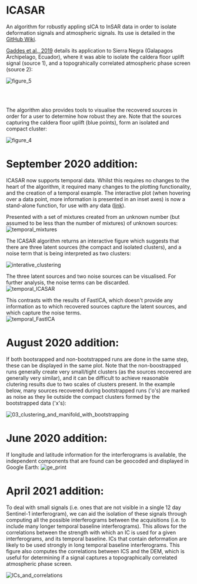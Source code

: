 # ICASAR
An algorithm for robustly appling sICA to InSAR data in order to isolate deformation signals and atmospheric signals.  Its use is detailed in the [GitHub Wiki](https://github.com/matthew-gaddes/ICASAR/wiki).  

[Gaddes et al., 2019](https://agupubs.onlinelibrary.wiley.com/doi/abs/10.1029/2019JB017519) details its application to Sierra Negra (Galapagos Archipelago, Ecuador), where it was able to isolate the caldera floor uplift signal (source 1), and a topograhically correlated atmospheric phase screen (source 2):


![figure_5](https://user-images.githubusercontent.com/10498635/75799672-4c892c80-5d70-11ea-80a1-749aac2b89d2.png)

<br><br/>

The algorithm also provides tools to visualise the recovered sources in order for a user to determine how robust they are.  Note that the sources capturing the caldera floor uplift (blue points), form an isolated and compact cluster:

![figure_4](https://user-images.githubusercontent.com/10498635/75799539-206dab80-5d70-11ea-9ebe-5ebdd5cf94af.png)

# September 2020 addition:
ICASAR now supports temporal data.  Whilst this requires no changes to the heart of the algorithm, it required many changes to the plotting functionality, and the creation of a temporal example.  The interactive plot (when hovering over a data point, more information is presented in an inset axes) is now a stand-alone function, for use with any data ([link](https://github.com/matthew-gaddes/interactive_2d_plot)).  

Presented with a set of mixtures created from an unknown number (but assumed to be less than the number of mixtures) of unknown sources:
![temporal_mixtures](https://user-images.githubusercontent.com/10498635/93112344-cdc26400-f6af-11ea-95b3-aedbae3bf095.png)

The ICASAR algorithm returns an interactive figure which suggests that there are three latent sources (the compact and isolated clusters), and a noise term that is being interpreted as two clusters:

![interative_clustering](https://user-images.githubusercontent.com/10498635/93112519-05c9a700-f6b0-11ea-815f-5781f369d2af.gif)

The three latent sources and two noise sources can be visualised.  For further analysis, the noise terms can be discarded.  
![temporal_ICASAR](https://user-images.githubusercontent.com/10498635/93112719-3ad5f980-f6b0-11ea-857e-eea2d94cbfe7.png)

This contrasts with the results of FastICA, which doesn't provide any information as to which recovered sources capture the latent sources, and which capture the noise terms.  
![temporal_FastICA](https://user-images.githubusercontent.com/10498635/93112914-7244a600-f6b0-11ea-8447-6ac3a45705fb.png)





# August 2020 addition:

If both bootsrapped and non-bootstrapped runs are done in the same step, these can be displayed in the same plot.  Note that the non-boostrapped runs generally create very small/tight clusters (as the sources recovered are generally very similar), and it can be difficult to achieve reasonable clutering results due to two scales of clusters present.  In the example below, many sources recovered during bootstrapped runs ('o's) are marked as noise as they lie outside the compact clusters formed by the bootstrapped data ('x's):

![03_clustering_and_manifold_with_bootstrapping](https://user-images.githubusercontent.com/10498635/91584350-6afc6900-e94a-11ea-856b-59f78f799814.png)

# June 2020 addition:

If longitude and latitude information for the interferograms is available, the independent components that are found can be geocoded and displayed in Google Earth:
![ge_print](https://user-images.githubusercontent.com/10498635/84274640-02aaa200-ab28-11ea-80e1-ed5e21f26528.jpg)

# April 2021 addition:
To deal with small signals (i.e. ones that are not visible in a single 12 day Sentinel-1 interferogram), we can aid the isolation of these signals through computing all the possible interferograms between the acquisitions (i.e. to include many longer temporal baseline interferograms).  This allows for the correlations between the strength with which an IC is used for a given interferograms, and its temporal baseline.  ICs that contain deformation are likely to be used strongly in long temporal baseline interferograms.  This figure also computes the correlations between ICS and the DEM, which is useful for determining if a signal captures a topographically correlated atmospheric phase screen.  

![ICs_and_correlations](https://user-images.githubusercontent.com/10498635/115881889-2034e180-a444-11eb-8eb2-4e090653413c.png)


